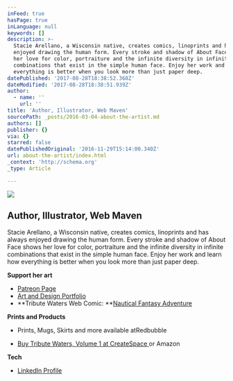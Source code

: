 ```yaml
---
inFeed: true
hasPage: true
inLanguage: null
keywords: []
description: >-
  Stacie Arellano, a Wisconsin native, creates comics, linoprints and has always
  enjoyed drawing the human form. Every stroke and shadow of About Face shows
  her love for color, portraiture and the infinite diversity in infinite
  combinations that exist in the simple human face. Enjoy her work and learn how
  everything is better when you look more than just paper deep.
datePublished: '2017-08-28T18:38:52.368Z'
dateModified: '2017-08-28T18:38:51.939Z'
author:
  - name: ''
    url: ''
title: 'Author, Illustrator, Web Maven'
sourcePath: _posts/2016-03-04-about-the-artist.md
authors: []
publisher: {}
via: {}
starred: false
datePublishedOriginal: '2016-11-29T15:14:00.340Z'
url: about-the-artist/index.html
_context: 'http://schema.org'
_type: Article

---
```

![](https://s3-us-west-2.amazonaws.com/the-grid-img/p/5d48b537f0e75d48f5a9e8eba08138eb981eff80.jpg)

## Author, Illustrator, Web Maven

Stacie Arellano, a Wisconsin native, creates comics, linoprints and has always enjoyed drawing the human form. Every stroke and shadow of About Face shows her love for color, portraiture and the infinite diversity in infinite combinations that exist in the simple human face. Enjoy her work and learn how everything is better when you look more than just paper deep.

**Support her art**

* [Patreon Page][0]
* [Art and Design Portfolio][1]
* **Tribute Waters Web Comic: **[Nautical Fantasy Adventure][2]

**Prints and Products**

* Prints, Mugs, Skirts and more available atRedbubble

* [Buy Tribute Waters, Volume 1 at CreateSpace ][3]or Amazon

**Tech**

* [LinkedIn Profile][4]

[0]: https://www.patreon.com/StacieArellano
[1]: http://portfolio.staciearellano.com/
[2]: http://www.tributewaters.com/
[3]: https://www.createspace.com/4959420
[4]: https://www.linkedin.com/in/staciearellano